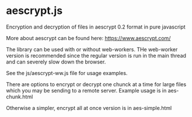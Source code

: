 # aescrypt.js
Encryption and decryption of files in aescrypt 0.2 format in pure javascript

More about aescrypt can be found here: https://www.aescrypt.com/

The library can be used with or without web-workers.  THe web-worker version is recommended since the regular version is run in the main thread and can severely slow down the browser.

See the js/aescrypt-ww.js file for usage examples.

There are options to encrypt or decrypt one chunck at a time for large files which you may be sending to a remote server.  Example usage is in aes-chunk.html

Otherwise a simpler, encrypt all at once version is in aes-simple.html

